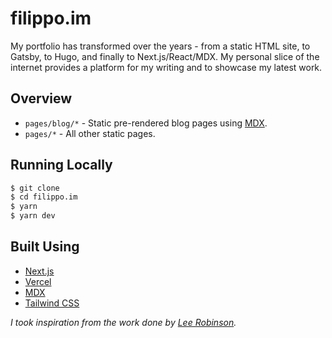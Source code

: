 # filippo.im

My portfolio has transformed over the years - from a static HTML site, to Gatsby, to Hugo, and finally to Next.js/React/MDX. My personal slice of the internet provides a platform for my writing and to showcase my latest work.


## Overview

- `pages/blog/*` - Static pre-rendered blog pages using [MDX](https://github.com/mdx-js/mdx).
- `pages/*` - All other static pages.

## Running Locally

```bash
$ git clone 
$ cd filippo.im
$ yarn
$ yarn dev
```

## Built Using

- [Next.js](https://nextjs.org/)
- [Vercel](https://vercel.com)
- [MDX](https://github.com/mdx-js/mdx)
- [Tailwind CSS](https://tailwindcss.com/)

*I took inspiration from the work done by [Lee Robinson](https://github.com/leerob).*